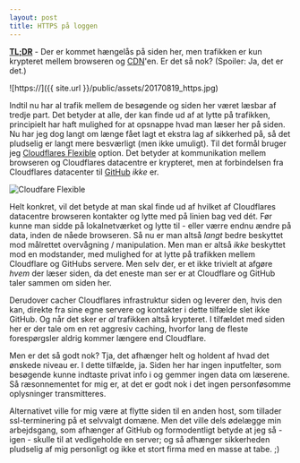```yaml
---
layout: post
title: HTTPS på loggen
---
```


**[TL;DR](http://en.wikipedia.org/wiki/Wikipedia:Too_long;_didn't_read)** - Der er kommet hængelås på siden her, men trafikken er kun krypteret mellem browseren og [CDN](https://en.wikipedia.org/wiki/Content_delivery_network)'en. Er det så nok? (Spoiler: Ja, det er det.)

![https://]({{ site.url }}/public/assets/20170819_https.jpg)

Indtil nu har al trafik mellem de besøgende og siden her været læsbar af tredje part. Det betyder at alle, der kan finde ud af at lytte på trafikken, principielt har haft mulighed for at opsnappe hvad man læser her på siden. Nu har jeg dog langt om længe fået lagt et ekstra lag af sikkerhed på, så det pludselig er langt mere besværligt (men ikke umuligt). Til det formål bruger jeg [Cloudflares Flexible](https://www.cloudflare.com/ssl/) option. Det betyder at kommunikation mellem browseren og Cloudflares datacentre er krypteret, men at forbindelsen fra Cloudflares datacenter til [GitHub](https://github.com/) _ikke_ er.

<img class="screen" src="{{ site.url }}/public/assets/20170819_cloudflare-flexible-ssl.jpg" alt="Cloudfare Flexible">

Helt konkret, vil det betyde at man skal finde ud af hvilket af Cloudflares datacentre browseren kontakter og lytte med på linien bag ved dét. Før kunne man sidde på lokalnetværket og lytte til - eller værre endnu ændre på data, inden de nåede browseren. Så nu er man altså _langt_ bedre beskyttet mod målrettet overvågning / manipulation. Men man er altså _ikke_ beskyttet mod en modstander, med mulighed for at lytte på trafikken mellem Cloudflare og GitHubs servere. Men selv der, er et ikke trivielt at afgøre _hvem_ der læser siden, da det eneste man ser er at Cloudflare og GitHub taler sammen om siden her.

Derudover cacher Cloudflares infrastruktur siden og leverer den, hvis den kan, direkte fra sine egne servere og kontakter i dette tilfælde slet ikke GitHub. Og når det sker er _al_ trafikken altså krypteret. I tilfældet med siden her er der tale om en ret aggresiv caching, hvorfor lang de fleste forespørgsler aldrig kommer længere end Cloudflare.

Men er det så godt nok? Tja, det afhænger helt og holdent af hvad det ønskede niveau er. I dette tilfælde, ja. Siden her har ingen inputfelter, som besøgende kunne indtaste privat info i og gemmer ingen data om læserene. Så ræsonnementet for mig er, at det er godt nok i det ingen personføsomme oplysninger transmitteres.

Alternativet ville for mig være at flytte siden til en anden host, som tillader ssl-terminering på et selvvalgt domæne. Men det ville dels ødelægge min arbejdsgang, som afhænger af GitHub og formodentligt betyde at jeg så - igen - skulle til at vedligeholde en server; og så afhænger sikkerheden pludselig af mig personligt og ikke et stort firma med en masse at tabe. ;)
